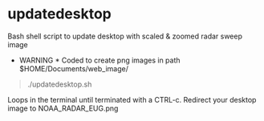 # updatedesktop
Bash shell script to update desktop with scaled &amp; zoomed radar sweep image
* WARNING * Coded to create png images in path $HOME/Documents/web_image/

> ./updatedesktop.sh

Loops in the terminal until terminated with a CTRL-c.
Redirect your desktop image to NOAA_RADAR_EUG.png
